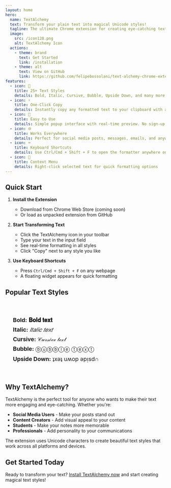 ```yaml
---
layout: home
hero:
  name: TextAlchemy
  text: Transform your plain text into magical Unicode styles!
  tagline: The ultimate Chrome extension for creating eye-catching text with 25+ unique styles
  image:
    src: /icon128.png
    alt: TextAlchemy Icon
  actions:
    - theme: brand
      text: Get Started
      link: /installation
    - theme: alt
      text: View on GitHub
      link: https://github.com/felipebossolani/text-alchemy-chrome-extension
features:
  - icon: 🎨
    title: 25+ Text Styles
    details: Bold, Italic, Cursive, Bubble, Upside Down, and many more unique Unicode styles to make your text stand out
  - icon: ⚡
    title: One-Click Copy
    details: Instantly copy any formatted text to your clipboard with a single click
  - icon: 🔧
    title: Easy to Use
    details: Simple popup interface with real-time preview. No sign-up required, works offline
  - icon: 🌐
    title: Works Everywhere
    details: Perfect for social media posts, messages, emails, and anywhere you want your text to stand out
  - icon: ⌨️
    title: Keyboard Shortcuts
    details: Use Ctrl/Cmd + Shift + F to open the formatter anywhere on any webpage
  - icon: 🎯
    title: Context Menu
    details: Right-click selected text for quick formatting options
---
```


## Quick Start

1. **Install the Extension**
   - Download from Chrome Web Store (coming soon)
   - Or load as unpacked extension from GitHub

2. **Start Transforming Text**
   - Click the TextAlchemy icon in your toolbar
   - Type your text in the input field
   - See real-time formatting in all styles
   - Click "Copy" next to any style you like

3. **Use Keyboard Shortcuts**
   - Press `Ctrl/Cmd + Shift + F` on any webpage
   - A floating widget appears for quick formatting

## Popular Text Styles

<div class="text-styles-demo">
  <div class="style-example">
    <strong>Bold:</strong> <span class="bold-text">𝐁𝐨𝐥𝐝 𝐭𝐞𝐱𝐭</span>
  </div>
  <div class="style-example">
    <strong>Italic:</strong> <span class="italic-text">𝐼𝑡𝑎𝑙𝑖𝑐 𝑡𝑒𝑥𝑡</span>
  </div>
  <div class="style-example">
    <strong>Cursive:</strong> <span class="cursive-text">𝒞𝓊𝓇𝓈𝒾𝓋ℯ 𝓉ℯ𝓍𝓉</span>
  </div>
  <div class="style-example">
    <strong>Bubble:</strong> <span class="bubble-text">ⓑⓤⓑⓑⓛⓔ ⓣⓔⓧⓣ</span>
  </div>
  <div class="style-example">
    <strong>Upside Down:</strong> <span class="upside-down-text">ʇxǝʇ uʍop ǝpᴉsd∩</span>
  </div>
</div>

## Why TextAlchemy?

TextAlchemy is the perfect tool for anyone who wants to make their text more engaging and eye-catching. Whether you're:

- **Social Media Users** - Make your posts stand out
- **Content Creators** - Add visual appeal to your content
- **Students** - Make your notes more memorable
- **Professionals** - Add personality to your communications

The extension uses Unicode characters to create beautiful text styles that work across all platforms and devices.

## Get Started Today

Ready to transform your text? [Install TextAlchemy now](/installation) and start creating magical text styles!

<style>
.text-styles-demo {
  margin: 2rem 0;
  padding: 1.5rem;
  background: var(--vp-c-bg-soft);
  border-radius: 8px;
  border: 1px solid var(--vp-c-border);
}

.style-example {
  margin: 0.5rem 0;
  font-size: 1.1rem;
}

.bold-text {
  font-weight: bold;
  color: var(--vp-c-brand);
}

.italic-text {
  font-style: italic;
  color: var(--vp-c-brand-light);
}

.cursive-text {
  font-family: cursive;
  color: var(--vp-c-brand);
}

.bubble-text {
  color: var(--vp-c-brand-light);
}

.upside-down-text {
  color: var(--vp-c-brand);
}
</style> 